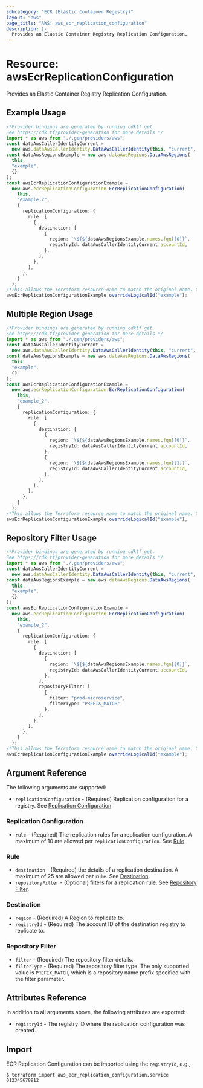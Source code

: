 ```yaml
---
subcategory: "ECR (Elastic Container Registry)"
layout: "aws"
page_title: "AWS: aws_ecr_replication_configuration"
description: |-
  Provides an Elastic Container Registry Replication Configuration.
---
```


# Resource: awsEcrReplicationConfiguration

Provides an Elastic Container Registry Replication Configuration.

## Example Usage

```typescript
/*Provider bindings are generated by running cdktf get.
See https://cdk.tf/provider-generation for more details.*/
import * as aws from "./.gen/providers/aws";
const dataAwsCallerIdentityCurrent =
  new aws.dataAwsCallerIdentity.DataAwsCallerIdentity(this, "current", {});
const dataAwsRegionsExample = new aws.dataAwsRegions.DataAwsRegions(
  this,
  "example",
  {}
);
const awsEcrReplicationConfigurationExample =
  new aws.ecrReplicationConfiguration.EcrReplicationConfiguration(
    this,
    "example_2",
    {
      replicationConfiguration: {
        rule: [
          {
            destination: [
              {
                region: `\${${dataAwsRegionsExample.names.fqn}[0]}`,
                registryId: dataAwsCallerIdentityCurrent.accountId,
              },
            ],
          },
        ],
      },
    }
  );
/*This allows the Terraform resource name to match the original name. You can remove the call if you don't need them to match.*/
awsEcrReplicationConfigurationExample.overrideLogicalId("example");

```

## Multiple Region Usage

```typescript
/*Provider bindings are generated by running cdktf get.
See https://cdk.tf/provider-generation for more details.*/
import * as aws from "./.gen/providers/aws";
const dataAwsCallerIdentityCurrent =
  new aws.dataAwsCallerIdentity.DataAwsCallerIdentity(this, "current", {});
const dataAwsRegionsExample = new aws.dataAwsRegions.DataAwsRegions(
  this,
  "example",
  {}
);
const awsEcrReplicationConfigurationExample =
  new aws.ecrReplicationConfiguration.EcrReplicationConfiguration(
    this,
    "example_2",
    {
      replicationConfiguration: {
        rule: [
          {
            destination: [
              {
                region: `\${${dataAwsRegionsExample.names.fqn}[0]}`,
                registryId: dataAwsCallerIdentityCurrent.accountId,
              },
              {
                region: `\${${dataAwsRegionsExample.names.fqn}[1]}`,
                registryId: dataAwsCallerIdentityCurrent.accountId,
              },
            ],
          },
        ],
      },
    }
  );
/*This allows the Terraform resource name to match the original name. You can remove the call if you don't need them to match.*/
awsEcrReplicationConfigurationExample.overrideLogicalId("example");

```

## Repository Filter Usage

```typescript
/*Provider bindings are generated by running cdktf get.
See https://cdk.tf/provider-generation for more details.*/
import * as aws from "./.gen/providers/aws";
const dataAwsCallerIdentityCurrent =
  new aws.dataAwsCallerIdentity.DataAwsCallerIdentity(this, "current", {});
const dataAwsRegionsExample = new aws.dataAwsRegions.DataAwsRegions(
  this,
  "example",
  {}
);
const awsEcrReplicationConfigurationExample =
  new aws.ecrReplicationConfiguration.EcrReplicationConfiguration(
    this,
    "example_2",
    {
      replicationConfiguration: {
        rule: [
          {
            destination: [
              {
                region: `\${${dataAwsRegionsExample.names.fqn}[0]}`,
                registryId: dataAwsCallerIdentityCurrent.accountId,
              },
            ],
            repositoryFilter: [
              {
                filter: "prod-microservice",
                filterType: "PREFIX_MATCH",
              },
            ],
          },
        ],
      },
    }
  );
/*This allows the Terraform resource name to match the original name. You can remove the call if you don't need them to match.*/
awsEcrReplicationConfigurationExample.overrideLogicalId("example");

```

## Argument Reference

The following arguments are supported:

* `replicationConfiguration` - (Required) Replication configuration for a registry. See [Replication Configuration](#replication-configuration).

### Replication Configuration

* `rule` - (Required) The replication rules for a replication configuration. A maximum of 10 are allowed per `replicationConfiguration`. See [Rule](#rule)

### Rule

* `destination` - (Required) the details of a replication destination. A maximum of 25 are allowed per `rule`. See [Destination](#destination).
* `repositoryFilter` - (Optional) filters for a replication rule. See [Repository Filter](#repository-filter).

### Destination

* `region` - (Required) A Region to replicate to.
* `registryId` - (Required) The account ID of the destination registry to replicate to.

### Repository Filter

* `filter` - (Required) The repository filter details.
* `filterType` - (Required) The repository filter type. The only supported value is `PREFIX_MATCH`, which is a repository name prefix specified with the filter parameter.

## Attributes Reference

In addition to all arguments above, the following attributes are exported:

* `registryId` - The registry ID where the replication configuration was created.

## Import

ECR Replication Configuration can be imported using the `registryId`, e.g.,

```console
$ terraform import aws_ecr_replication_configuration.service 012345678912
```
